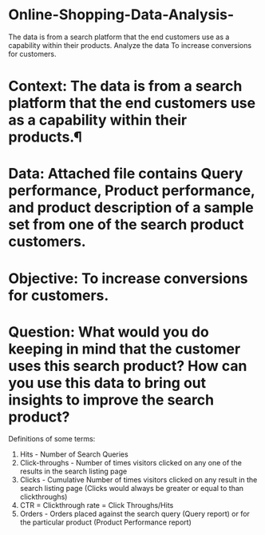 # Online-Shopping-Data-Analysis-
 The data is from a search platform that the end customers use as a capability within their products. Analyze the data  To increase conversions for customers.
# Context: The data is from a search platform that the end customers use as a capability within their products.¶
# Data: Attached file contains Query performance, Product performance, and product description of a sample set from one of the search product customers.
# Objective: To increase conversions for customers.
# Question: What would you do keeping in mind that the customer uses this search product? How can you use this data to bring out insights to improve the search product?
Definitions of some terms:
1) Hits - Number of Search Queries
2) Click-throughs - Number of times visitors clicked on any one of the results in the search listing page
3) Clicks - Cumulative Number of times visitors clicked on any result in the search listing page
(Clicks would always be greater or equal to than clickthroughs)
4) CTR = Clickthrough rate = Click Throughs/Hits
5) Orders - Orders placed against the search query (Query report) or for the particular product (Product Performance report)
